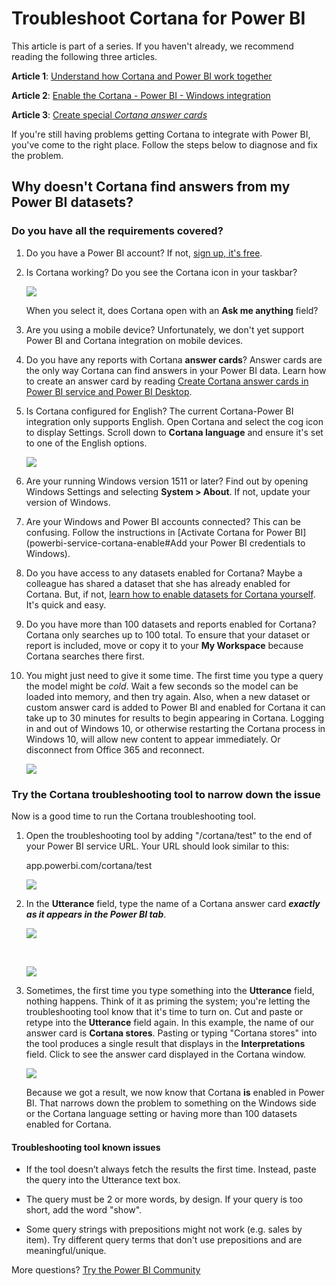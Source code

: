 ﻿<properties
   pageTitle="Troubleshoot Cortana for Power BI"
   description="If you're having trouble using Cortana with Power BI, try these suggestions. "
   services="powerbi"
   documentationCenter=""
   authors="mihart"  
   manager="erikre"
   editor=""/>

<tags
   ms.service="powerbi"
   ms.devlang="NA"
   ms.topic="article"
   ms.tgt_pltfrm="NA"
   ms.workload="powerbi"
   ms.date="03/08/2017"
   ms.author="mihart"/>


# Troubleshoot Cortana for Power BI

This article is part of a series. If you haven't already, we recommend reading the following three articles.

**Article 1**: [Understand how Cortana and Power BI work together](powerbi-service-cortana-intro.md)

**Article 2**: [Enable the Cortana - Power BI - Windows integration](powerbi-service-cortana-enable.md)

**Article 3**: [Create special *Cortana answer cards*](powerbi-service-cortana-desktop-entity-cards.md)

If you're still having problems getting Cortana to integrate with Power BI, you've come to the right place. Follow the steps below to diagnose and fix the problem.

## Why doesn't Cortana find answers from my Power BI datasets?

### Do you have all the requirements covered?

1.  Do you have a Power BI account?  If not, [sign up, it's free](powerbi-service-self-service-signup-for-power-bi.md).

2. Is Cortana working?  Do you see the Cortana icon in your taskbar?

    ![](media/powerbi-service-cortana-troubleshoot/power-bi-cortana-icon.png)

    When you select it, does Cortana open with an **Ask me anything** field?

3.  Are you using a mobile device?  Unfortunately, we don't yet support Power BI and Cortana integration on mobile devices.

4.  Do you have any reports with Cortana **answer cards**? Answer cards are the only way Cortana can find answers in your Power BI data.  Learn how to create an answer card by reading [Create Cortana answer cards in Power BI service and Power BI Desktop](powerbi-service-cortana-desktop-entity-cards.md).

5.  Is Cortana configured for English?  The current Cortana-Power BI integration only supports English. Open Cortana and select the cog icon to display Settings. Scroll down to **Cortana language** and ensure it's set to one of the English options.

    ![](media/powerbi-service-cortana-troubleshoot/power-bi-cortana-language.png)

6.  Are your running Windows version 1511 or later?  Find out by opening Windows Settings and selecting **System > About**. If not, update your version of Windows.

7.  Are your Windows and Power BI accounts connected? This can be confusing. Follow the instructions in [Activate Cortana for Power BI](powerbi-service-cortana-enable#Add your Power BI credentials to Windows).

8.  Do you have access to any datasets enabled for Cortana? Maybe a colleague has shared a dataset that she has already enabled for Cortana. But, if not, [learn how to enable datasets for Cortana yourself](powerbi-service-cortana-enable.md). It's quick and easy.

9.  Do you have more than 100 datasets and reports enabled for Cortana?  Cortana only searches up to 100 total.  To ensure that your dataset or report is included, move or copy it to your **My Workspace** because Cortana searches there first.

10. You might just need to give it some time. The first time you type a query the model might be *cold*. Wait a few seconds so the model can be loaded into memory, and then try again. Also, when a new dataset or custom answer card is added to Power BI and enabled for Cortana it can take up to 30 minutes for results to begin appearing in Cortana. Logging in and out of Windows 10, or otherwise restarting the Cortana process in Windows 10, will allow new content to appear immediately. Or disconnect from Office 365 and reconnect.

    ![](media/powerbi-service-cortana-troubleshoot/power-bi-cortana-O365.png)

### Try the Cortana troubleshooting tool to narrow down the issue
Now is a good time to run the Cortana troubleshooting tool.

1.  Open the troubleshooting tool by adding "/cortana/test" to the end of your Power BI service URL. Your URL should look similar to this:

    app.powerbi.com/cortana/test

    ![](media/powerbi-service-cortana-troubleshoot/power-bi-cortana-tool2.png)

2.  In the **Utterance** field, type the name of a Cortana answer card ***exactly as it appears in the Power BI tab***.

    ![](media/powerbi-service-cortana-troubleshoot/power-bi-answer-card.png)

    </br>

    ![](media/powerbi-service-cortana-troubleshoot/power-bi-answer-card2.png)

3.  Sometimes, the first time you type something into the **Utterance** field, nothing happens. Think of it as priming the system; you're letting the troubleshooting tool know that it's time to turn on. Cut and paste or retype into the **Utterance** field again. In this example, the name of our answer card is **Cortana stores**. Pasting or typing "Cortana stores" into the tool produces a single result that displays in the **Interpretations** field. Click to see the answer card displayed in the Cortana window.

    ![](media/powerbi-service-cortana-troubleshoot/power-bi-utterance.png)

    Because we got a result, we now know that Cortana **is** enabled in Power BI. That narrows down the problem to something on the Windows side or the Cortana language setting or having more than 100 datasets enabled for Cortana.

####  Troubleshooting tool known issues

-	If the tool doesn’t always fetch the results the first time. Instead, paste the query into the Utterance text box.

- The query must be 2 or more words, by design.  If your query is too short, add the word "show".

- Some query strings with prepositions might not work (e.g. sales by item). Try different query terms that don't use prepositions and are meaningful/unique.

More questions? [Try the Power BI Community](http://community.powerbi.com/)
